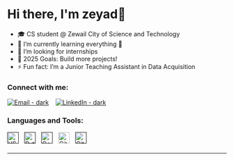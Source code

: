 # Hi there, I'm zeyad👋 

- 🎓 CS student @ Zewail City of Science and Technology
- 🌱 I’m currently learning everything 🤣
- 👯 I’m looking for internships
- 🥅 2025 Goals: Build more projects!
- ⚡ Fun fact: I’m a Junior Teaching Assistant in Data Acquisition

### Connect with me:

[![Email - dark](https://img.icons8.com/ios-filled/50/ffffff/gmail-new.png#gh-dark-mode-only)](mailto:s-zeyad@zewailcity.edu.eg)
&nbsp;&nbsp;
[![LinkedIn - dark](https://img.icons8.com/ios-filled/50/ffffff/linkedin.png#gh-dark-mode-only)](https://linkedin.com/in/zeyadnafea)

### Languages and Tools:

<!-- VS Code -->
[<img align="left" alt="VS Code - dark" width="26px" src="https://cdn.jsdelivr.net/gh/devicons/devicon/icons/vscode/vscode-original.svg#gh-dark-mode-only" style="padding-right:10px;" />]()

<!-- Python -->
[<img align="left" alt="Python - dark" width="26px" src="https://cdn.jsdelivr.net/gh/devicons/devicon/icons/python/python-original.svg#gh-dark-mode-only" style="padding-right:10px;" />]()

<!-- C++ -->
[<img align="left" alt="C++ - dark" width="26px" src="https://cdn.jsdelivr.net/gh/devicons/devicon/icons/cplusplus/cplusplus-original.svg#gh-dark-mode-only" style="padding-right:10px;" />]()

<!-- GitHub -->
[<img align="left" alt="GitHub - dark" width="26px" src="https://user-images.githubusercontent.com/3369400/139447912-e0f43f33-6d9f-45f8-be46-2df5bbc91289.png" style="padding-right:10px;" />](https://github.com/Zeyad-nafea#gh-dark-mode-only)

<!-- Git -->
[<img align="left" alt="Git - dark" width="26px" src="https://cdn.jsdelivr.net/gh/devicons/devicon/icons/git/git-original.svg#gh-dark-mode-only" style="padding-right:10px;" />]()

<br />
<br />

---
